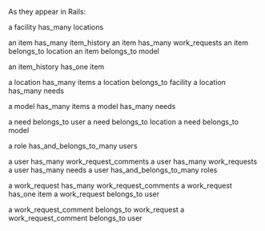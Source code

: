 

As they appear in Rails:


a facility has_many locations

an item has_many item_history
an item has_many work_requests
an item belongs_to location
an item belongs_to model

an item_history has_one item

a location has_many items
a location belongs_to facility
a location has_many needs

a model has_many items
a model has_many needs

a need belongs_to user
a need belongs_to location
a need belongs_to model

a role has_and_belongs_to_many users

a user has_many work_request_comments
a user has_many work_requests
a user has_many needs
a user has_and_belongs_to_many roles

a work_request has_many work_request_comments
a work_request has_one item
a work_request belongs_to user

a work_request_comment belongs_to work_request
a work_request_comment belongs_to user
